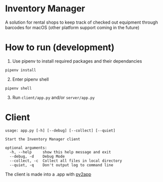 # Inventory Manager
A solution for rental shops to keep track of checked out equipment through barcodes for macOS (other platform support coming in the future)

# How to run (development)

1. Use pipenv to install required packages and their dependancies

`pipenv install`

2. Enter pipenv shell

`pipenv shell`

3. Run `client/app.py` and/or `server/app.py`

# Client
```
usage: app.py [-h] [--debug] [--collect] [--quiet]

Start the Inventory Manager client

optional arguments:
  -h, --help     show this help message and exit
  --debug, -d    Debug Mode
  --collect, -c  Collect all files in local directory
  --quiet, -q    Don't output log to command line
```

The client is made into a .app with [py2app](http://py2app.readthedocs.io/en/latest/)
